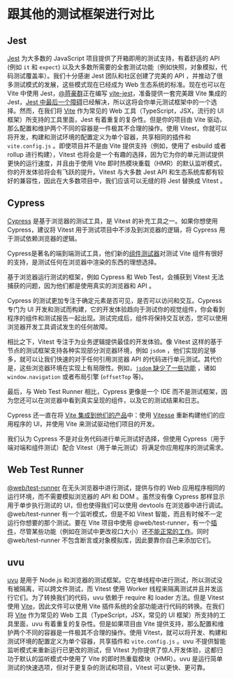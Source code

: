 # 跟其他的测试框架进行对比

## Jest

[Jest](https://jestjs.io/zh-Hans/) 为大多数的 JavaScript 项目提供了开箱即用的测试支持，有着舒适的 API (例如 `it` 和 `expect`) 以及大多数所需要的全套测试功能（例如快照，对象模拟，代码测试覆盖率）。我们十分感谢 Jest 团队和社区创建了完美的 API ，并推动了很多测试模式的发展，这些模式现在已经成为 Web 生态系统的标准。现在也可以在 Vite 中使用 Jest，[@蒋豪群](https://twitter.com/haoqunjiang)正在编写 [vite-jest](https://github.com/sodatea/vite-jest#readme)，准备提供一套完美跟 Vite 集成的 Jest，[Jest 中最后一个障碍](https://github.com/sodatea/vite-jest/blob/main/packages/vite-jest/README.md#vite-jest)已经解决，所以这将会你单元测试框架中的一个选择。然而，在我们将 [Vite](https://cn.vitejs.dev/) 作为常见的 Web 工具（TypeScript，JSX，流行的 UI 框架）所支持的工具里面，Jest 有着重复的复杂性。但是你的项目由 Vite 驱动，那么配置和维护两个不同的容器是一件极其不合理的操作。使用 Vitest，你就可以将开发，构建和测试环境的配置定义为单个容器，共享相同的插件和 `vite.config.js` 。即使项目并不是由 Vite 提供支持（例如，使用了 esbuild 或者 rollup 进行构建），Vitest 也将会是一个有趣的选择，因为它为你的单元测试提供更快的运行速度，并且由于使用 Vite 即时热模块重载（HMR）的默认监听模式，你的开发体验将会有飞跃的提升。Vitest 与大多数 Jest API 和生态系统库都有较好的兼容性，因此在大多数项目中，我们应该可以无缝的将 Jest 替换成 Vitest 。


## Cypress

[Cypress](https://www.cypress.io/) 是基于浏览器的测试工具，是 Vitest 的补充工具之一。如果你想使用 Cypress，建议将 Vitest 用于测试项目中不涉及到浏览器的逻辑，将 Cypress 用于测试依赖浏览器的逻辑。

Cypress是著名的端到端测试工具，他们新的[组件测试器](https://on.cypress.io/component)对测试 Vite 组件有很好的支持，是测试任何在浏览器中渲染的东西的理想选择。

基于浏览器运行测试的框架，例如 Cypress 和 Web Test，会捕获到 Vitest 无法捕获的问题，因为他们都是使用真实的浏览器和 API 。

Cypress 的测试更加专注于确定元素是否可见，是否可以访问和交互。Cypress 专门为 UI 开发和测试而构建，它的开发体验趋向于测试你的视觉组件，你会看到程序的组件和测试报告一起出现。测试完成后，组件将保持交互状态，您可以使用浏览器开发工具调试发生的任何故障。

相比之下，Vitest 专注于为业务逻辑提供最佳的开发体验。像 Vitest 这样的基于节点的测试框架支持各种实现部分浏览器环境，例如 `jsdom` ，他们实现的足够多，就可以让我们快速的对于任何引用浏览器 API 的代码进行单元测试。其代价是，这些浏览器环境在实现上有局限性。例如，[`jsdom` 缺少了一些功能](https://github.com/jsdom/jsdom/issues?q=is%3Aissue+is%3Aopen+sort%3Acomments-desc) ，诸如 `window.navigation` 或者布局引擎 (`offsetTop` 等)。

最后，与 Web Test Runner 相比，Cypress 更像是一个 IDE 而不是测试框架，因为您还可以在浏览器中看到真实呈现的组件，以及它的测试结果和日志。

Cypress 还一直在将 [Vite 集成到他们的产品](https://www.youtube.com/watch?v=7S5cbY8iYLk)中：使用 [Vitesse](https://github.com/antfu/vitesse) 重新构建他们的应用程序的 UI，并使用 Vite 来测试驱动他们项目的开发。

我们认为 Cypress 不是对业务代码进行单元测试好选择，但使用 Cypress（用于端对端和组件测试）配合 Vitest（用于单元测试）将满足你应用程序的测试需求。

## Web Test Runner

[@web/test-runner](https://modern-web.dev/docs/test-runner/overview/) 在无头浏览器中进行测试，提供与你的 Web 应用程序相同的运行环境，而不需要模拟浏览器的 API 和 DOM 。虽然没有像 Cypress 那样显示用于单步执行测试的 UI，但也使得我们可以使用 devtools 在浏览器中进行调试。@web/test-runner 有一个监听模式，但是不如 Vitest 智能，而且有时候不一定运行你想要的那个测试。要在 Vite 项目中使用 @web/test-runner，有一个[插件](https://github.com/material-svelte/vite-web-test-runner-plugin)，尽管某些功能（例如在测试中更改视口大小）还[不能正常的工作](https://github.com/material-svelte/vite-web-test-runner-plugin/issues/11)。同时 @web/test-runner 不包含断言或对象模拟库，因此要靠你自己来添加它们。

## uvu

[uvu](https://github.com/lukeed/uvu) 是用于 Node.js 和浏览器的测试框架。它在单线程中进行测试，所以测试没有被隔离，可以跨文件测试，而 Vitest 使用 Worker 线程来隔离测试并且并发运行它们。为了转换我们的代码，uvu 依赖于 require 和 loader 方法。但是 Vitest 使用 [Vite](https://cn.vitejs.dev)，因此文件可以使用 Vite 插件系统的全部功能进行代码的转换。在我们将 [Vite](https://cn.vitejs.dev/) 作为常见的 Web 工具（TypeScript，JSX，常见的 UI 框架）所支持的工具里面，uvu 有着重复的复杂性。但是如果项目由 Vite 提供支持，那么配置和维护两个不同的容器是一件极其不合理的操作。使用 Vitest，就可以将开发、构建和测试环境的配置定义为单个容器，共享插件和 `vite.config.js` 。uvu 不提供智能监听模式来重新运行已更改的测试，但 Vitest 为你提供了惊人开发体验，这都归功于默认的监听模式中使用了 Vite 的即时热重载模块（HMR）。uvu 是运行简单测试的快速选项，但对于更复杂的测试和项目，Vitest 可以更快、更可靠。

